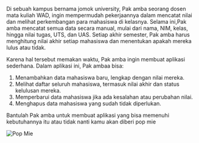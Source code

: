 Di sebuah kampus bernama jomok university, Pak amba seorang dosen mata kuliah WAD, ingin mempermudah pekerjaannya dalam mencatat nilai dan melihat perkembangan para mahasiswa di kelasnya. Selama ini,Pak amba mencatat semua data secara manual, mulai dari nama, NIM, kelas, hingga nilai tugas, UTS, dan UAS. Setiap akhir semester, Pak amba harus menghitung nilai akhir setiap mahasiswa dan menentukan apakah mereka lulus atau tidak.

Karena hal tersebut memakan waktu, Pak amba ingin membuat aplikasi sederhana. Dalam aplikasi ini, Pak ambaa bisa:

1. Menambahkan data mahasiswa baru, lengkap dengan nilai mereka.
2. Melihat daftar seluruh mahasiswa, termasuk nilai akhir dan status kelulusan mereka.
3. Memperbarui data mahasiswa jika ada kesalahan atau perubahan nilai.
4. Menghapus data mahasiswa yang sudah tidak diperlukan.

Bantulah Pak amba untuk membuat aplikasi yang bisa memenuhi kebutuhannya itu atau tidak nanti kamu akan diberi pop mie

![Pop Mie](https://www.popmie.com/uploads/product/rasa-ayam-bawang_text.png)
